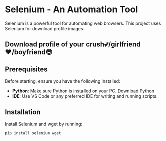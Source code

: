 # Selenium - An Automation Tool

Selenium is a powerful tool for automating web browsers. This project uses Selenium for download profile images.

## Download profile of your crush💕/girlfriend❤️/boyfriend😎

## Prerequisites

Before starting, ensure you have the following installed:
- **Python**: Make sure Python is installed on your PC. [Download Python](https://www.python.org/downloads/)
- **IDE**: Use VS Code or any preferred IDE for writing and running scripts.

## Installation

Install Selenium and wget by running:
```bash
pip install selenium wget
